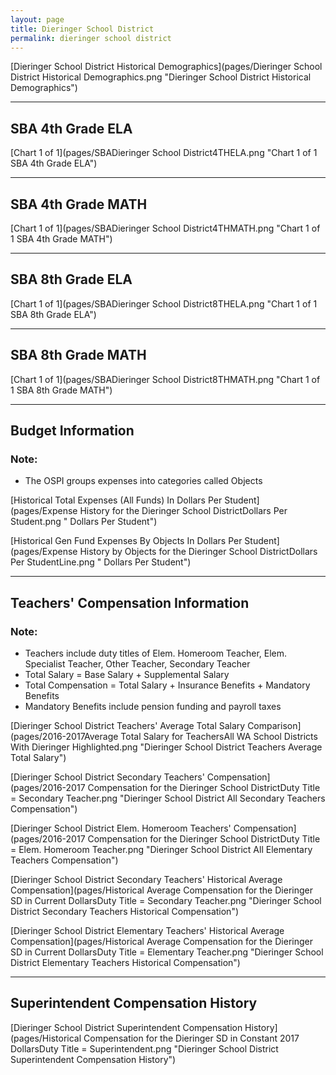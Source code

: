 ```yaml
---
layout: page
title: Dieringer School District
permalink: dieringer school district
---
```



[Dieringer School District Historical Demographics](pages/Dieringer School District Historical Demographics.png "Dieringer School District Historical Demographics")

___

## SBA 4th Grade ELA

[Chart 1 of 1](pages/SBADieringer School District4THELA.png "Chart 1 of 1 SBA 4th Grade ELA")


___

## SBA 4th Grade MATH

[Chart 1 of 1](pages/SBADieringer School District4THMATH.png "Chart 1 of 1 SBA 4th Grade MATH")


___

## SBA 8th Grade ELA

[Chart 1 of 1](pages/SBADieringer School District8THELA.png "Chart 1 of 1 SBA 8th Grade ELA")


___

## SBA 8th Grade MATH

[Chart 1 of 1](pages/SBADieringer School District8THMATH.png "Chart 1 of 1 SBA 8th Grade MATH")


___

## Budget Information
### Note:
- The OSPI groups expenses into categories called Objects

[Historical Total Expenses (All Funds) In Dollars Per Student](pages/Expense History for the Dieringer School DistrictDollars Per Student.png " Dollars Per Student")

[Historical Gen Fund Expenses By Objects In Dollars Per Student](pages/Expense History by Objects for the Dieringer School DistrictDollars Per StudentLine.png " Dollars Per Student")


___

## Teachers' Compensation Information
### Note:
- Teachers include duty titles of Elem. Homeroom Teacher, Elem. Specialist Teacher, Other Teacher, Secondary Teacher
- Total Salary = Base Salary + Supplemental Salary
- Total Compensation = Total Salary + Insurance Benefits + Mandatory Benefits
- Mandatory Benefits include pension funding and payroll taxes

[Dieringer School District Teachers' Average Total Salary Comparison](pages/2016-2017Average Total Salary for TeachersAll WA School Districts With Dieringer Highlighted.png "Dieringer School District Teachers Average Total Salary")

[Dieringer School District Secondary Teachers' Compensation](pages/2016-2017 Compensation for the Dieringer School DistrictDuty Title = Secondary Teacher.png "Dieringer School District All Secondary Teachers Compensation")

[Dieringer School District Elem. Homeroom Teachers' Compensation](pages/2016-2017 Compensation for the Dieringer School DistrictDuty Title = Elem. Homeroom Teacher.png "Dieringer School District All Elementary Teachers Compensation")

[Dieringer School District Secondary Teachers' Historical Average Compensation](pages/Historical Average Compensation for the Dieringer SD in Current DollarsDuty Title = Secondary Teacher.png "Dieringer School District Secondary Teachers Historical Compensation")

[Dieringer School District Elementary Teachers' Historical Average Compensation](pages/Historical Average Compensation for the Dieringer SD in Current DollarsDuty Title = Elementary Teacher.png "Dieringer School District Elementary Teachers Historical Compensation")


___

## Superintendent Compensation History

[Dieringer School District Superintendent Compensation History](pages/Historical Compensation for the Dieringer SD in Constant 2017 DollarsDuty Title = Superintendent.png "Dieringer School District Superintendent Compensation History")

